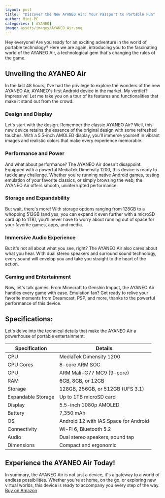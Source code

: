 ```yaml
---
layout: post
title:  "Discover the New AYANEO Air: Your Passport to Portable Fun"
author: Mini-PC
categories: [ AYANEO]
image: assets/images/AYANEO_Air.png
---
```


Hey everyone! Are you ready for an exciting adventure in the world of portable technology? Here we are again, introducing you to the fascinating world of the AYANEO Air, a technological gem that's changing the rules of the game.

## Unveiling the AYANEO Air

In the last 48 hours, I've had the privilege to explore the wonders of the new AYANEO Air, AYANEO's first Android device in the market. My verdict? Impressive! Let me take you on a tour of its features and functionalities that make it stand out from the crowd.

### Design and Display

Let's start with the design. Remember the classic AYANEO Air? Well, this new device retains the essence of the original design with some refreshed touches. With a 5.5-inch AMOLED display, you'll immerse yourself in vibrant images and realistic colors that make every experience memorable.

### Performance and Power

And what about performance? The AYANEO Air doesn't disappoint. Equipped with a powerful MediaTek Dimensity 1200, this device is ready to tackle any challenge. Whether you're running native Android games, testing emulation of your favorite classics, or simply browsing the web, the AYANEO Air offers smooth, uninterrupted performance.

### Storage and Expandability

But wait, there's more! With storage options ranging from 128GB to a whopping 512GB (and yes, you can expand it even further with a microSD card up to 1TB), you'll never have to worry about running out of space for your favorite games, apps, and media.

### Immersive Audio Experience

But it's not all about what you see, right? The AYANEO Air also cares about what you hear. With dual stereo speakers and surround sound technology, every sound will envelop you and take you straight to the heart of the action.

### Gaming and Entertainment

Now, let's talk games. From Minecraft to Genshin Impact, the AYANEO Air handles every game with ease. Emulation fan? Get ready to relive your favorite moments from Dreamcast, PSP, and more, thanks to the powerful performance of this device.

## Specifications:

Let's delve into the technical details that make the AYANEO Air a powerhouse of portable entertainment:

| Specification          | Details                              |
|-------------------------|--------------------------------------|
| CPU                     | MediaTek Dimensity 1200              |
| CPU Cores               | 8-core ARM SOC                       |
| GPU                     | ARM Mali-G77 MC9 (9-core)            |
| RAM                     | 6GB, 8GB, or 12GB                    |
| Storage                 | 128GB, 256GB, or 512GB (UFS 3.1)     |
| Expandable Storage      | Up to 1TB microSD card               |
| Display                 | 5.5-inch 1080p AMOLED                |
| Battery                 | 7,350 mAh                            |
| OS                      | Android 12 with IAS Space for Android|
| Connectivity            | Wi-Fi 6, Bluetooth 5.2                |
| Audio                   | Dual stereo speakers, sound tap       |
| Dimensions              | Compact and ergonomic                |

## Experience the AYANEO Air Today!

In summary, the AYANEO Air is not just a device, it's a gateway to a world of endless possibilities. Whether you're at home, on the go, or exploring new virtual worlds, this device is ready to accompany you every step of the way. [Buy on Amazon](https://geni.us/1A0xJQf)


